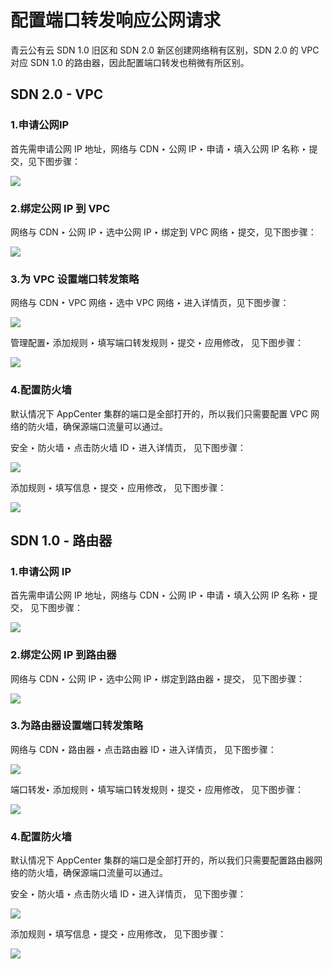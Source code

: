 # 配置端口转发响应公网请求

青云公有云 SDN 1.0 旧区和 SDN 2.0 新区创建网络稍有区别，SDN 2.0 的 VPC 对应 SDN 1.0 的路由器，因此配置端口转发也稍微有所区别。

## SDN 2.0 - VPC

### 1.申请公网IP

首先需申请公网 IP 地址，网络与 CDN ‣ 公网 IP ‣ 申请 ‣ 填入公网 IP 名称 ‣ 提交，见下图步骤：

![](../../images/network-config/allocate_eip.jpg)

### 2.绑定公网 IP 到 VPC

网络与 CDN ‣ 公网 IP ‣ 选中公网 IP ‣ 绑定到 VPC 网络 ‣ 提交，见下图步骤：

![](../../images/network-config/vpc_bind_eip.jpg)

### 3.为 VPC 设置端口转发策略

网络与 CDN ‣ VPC 网络 ‣ 选中 VPC 网络 ‣ 进入详情页，见下图步骤：

![](../../images/network-config/enter_vpc.jpg)

管理配置‣ 添加规则 ‣ 填写端口转发规则 ‣ 提交 ‣ 应用修改， 见下图步骤：

![](../../images/network-config/vpc_portmapping_rule.jpg)

### 4.配置防火墙

默认情况下 AppCenter 集群的端口是全部打开的，所以我们只需要配置 VPC 网络的防火墙，确保源端口流量可以通过。

安全 ‣ 防火墙 ‣ 点击防火墙 ID ‣ 进入详情页， 见下图步骤：

![](../../images/network-config/enter_sg.jpg)

添加规则 ‣ 填写信息 ‣ 提交 ‣ 应用修改， 见下图步骤：

![](../../images/network-config/add_sg_rule.jpg)



## SDN 1.0 - 路由器

### 1.申请公网 IP

首先需申请公网 IP 地址，网络与 CDN ‣ 公网 IP ‣ 申请 ‣ 填入公网 IP 名称 ‣ 提交， 见下图步骤：

![](../../images/network-config/allocate_eip_sdn1.jpg)

### 2.绑定公网 IP 到路由器

网络与 CDN ‣ 公网 IP ‣ 选中公网 IP ‣ 绑定到路由器 ‣ 提交， 见下图步骤：

![](../../images/network-config/router_bind_eip.jpg)

### 3.为路由器设置端口转发策略

网络与 CDN ‣ 路由器 ‣ 点击路由器 ID ‣ 进入详情页， 见下图步骤：

![](../../images/network-config/enter_router.jpg)

端口转发‣ 添加规则 ‣ 填写端口转发规则 ‣ 提交 ‣ 应用修改， 见下图步骤：

![](../../images/network-config/router_portmapping_rule.jpg)

### 4.配置防火墙

默认情况下 AppCenter 集群的端口是全部打开的，所以我们只需要配置路由器网络的防火墙，确保源端口流量可以通过。

安全 ‣ 防火墙 ‣ 点击防火墙 ID ‣ 进入详情页， 见下图步骤：

![](../../images/network-config/enter_sg.jpg)

添加规则 ‣ 填写信息 ‣ 提交 ‣ 应用修改， 见下图步骤：

![](../../images/network-config/add_sg_rule.jpg)
